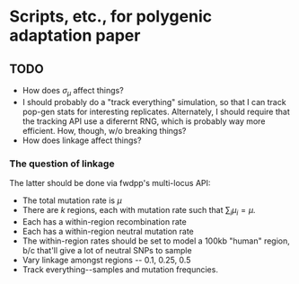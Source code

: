 # Scripts, etc., for polygenic adaptation paper

## TODO

* How does $\sigma_\mu$ affect things?
* I should probably do a "track everything" simulation, so that I can track pop-gen stats for interesting replicates.  Alternately, I should require that the tracking API use a diferernt RNG, which is probably way more efficient.  How, though, w/o breaking things?
* How does linkage affect things?

### The question of linkage

The latter should be done via fwdpp's multi-locus API:

* The total mutation rate is $\mu$
* There are $k$ regions, each with mutation rate such that $\sum_i \mu_i = \mu$.
* Each has a within-region recombination rate
* Each has a within-region neutral mutation rate
* The within-region rates should be set to model a 100kb "human" region, b/c that'll give a lot of neutral SNPs to sample
* Vary linkage amongst regions -- 0.1, 0.25, 0.5
* Track everything--samples and mutation frequncies.
